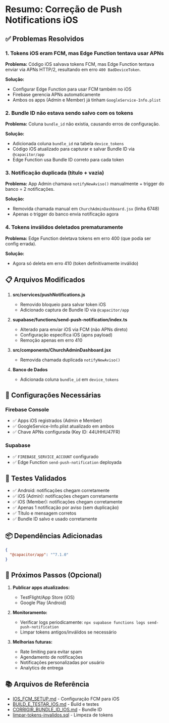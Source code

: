 # Resumo: Correção de Push Notifications iOS

## ✅ Problemas Resolvidos

### 1. Tokens iOS eram FCM, mas Edge Function tentava usar APNs
**Problema:** Código iOS salvava tokens FCM, mas Edge Function tentava enviar via APNs HTTP/2, resultando em erro `400 BadDeviceToken`.

**Solução:** 
- Configurar Edge Function para usar FCM também no iOS
- Firebase gerencia APNs automaticamente
- Ambos os apps (Admin e Member) já tinham `GoogleService-Info.plist`

### 2. Bundle ID não estava sendo salvo com os tokens
**Problema:** Coluna `bundle_id` não existia, causando erros de configuração.

**Solução:**
- Adicionada coluna `bundle_id` na tabela `device_tokens`
- Código iOS atualizado para capturar e salvar Bundle ID via `@capacitor/app`
- Edge Function usa Bundle ID correto para cada token

### 3. Notificação duplicada (título + vazia)
**Problema:** App Admin chamava `notifyNewAviso()` manualmente + trigger do banco = 2 notificações.

**Solução:**
- Removida chamada manual em `ChurchAdminDashboard.jsx` (linha 6748)
- Apenas o trigger do banco envia notificação agora

### 4. Tokens inválidos deletados prematuramente
**Problema:** Edge Function deletava tokens em erro 400 (que podia ser config errada).

**Solução:**
- Agora só deleta em erro 410 (token definitivamente inválido)

## 📋 Arquivos Modificados

1. **src/services/pushNotifications.js**
   - Removido bloqueio para salvar token iOS
   - Adicionado captura de Bundle ID via `@capacitor/app`

2. **supabase/functions/send-push-notification/index.ts**
   - Alterado para enviar iOS via FCM (não APNs direto)
   - Configuração específica iOS (apns payload)
   - Remoção apenas em erro 410

3. **src/components/ChurchAdminDashboard.jsx**
   - Removida chamada duplicada `notifyNewAviso()`

4. **Banco de Dados**
   - Adicionada coluna `bundle_id` em `device_tokens`

## 🔧 Configurações Necessárias

### Firebase Console
- ✅ Apps iOS registrados (Admin e Member)
- ✅ GoogleService-Info.plist atualizado em ambos
- ✅ Chave APNs configurada (Key ID: 44UHHU47FR)

### Supabase
- ✅ `FIREBASE_SERVICE_ACCOUNT` configurado
- ✅ Edge Function `send-push-notification` deployada

## 🧪 Testes Validados

- ✅ Android: notificações chegam corretamente
- ✅ iOS (Admin): notificações chegam corretamente
- ✅ iOS (Member): notificações chegam corretamente
- ✅ Apenas 1 notificação por aviso (sem duplicação)
- ✅ Título e mensagem corretos
- ✅ Bundle ID salvo e usado corretamente

## 📦 Dependências Adicionadas

```json
{
  "@capacitor/app": "^7.1.0"
}
```

## 🚀 Próximos Passos (Opcional)

1. **Publicar apps atualizados:**
   - TestFlight/App Store (iOS)
   - Google Play (Android)

2. **Monitoramento:**
   - Verificar logs periodicamente: `npx supabase functions logs send-push-notification`
   - Limpar tokens antigos/inválidos se necessário

3. **Melhorias futuras:**
   - Rate limiting para evitar spam
   - Agendamento de notificações
   - Notificações personalizadas por usuário
   - Analytics de entrega

## 📚 Arquivos de Referência

- [IOS_FCM_SETUP.md](./IOS_FCM_SETUP.md) - Configuração FCM para iOS
- [BUILD_E_TESTAR_IOS.md](./BUILD_E_TESTAR_IOS.md) - Build e testes
- [CORRIGIR_BUNDLE_ID_IOS.md](./CORRIGIR_BUNDLE_ID_IOS.md) - Bundle ID
- [limpar-tokens-invalidos.sql](./limpar-tokens-invalidos.sql) - Limpeza de tokens
